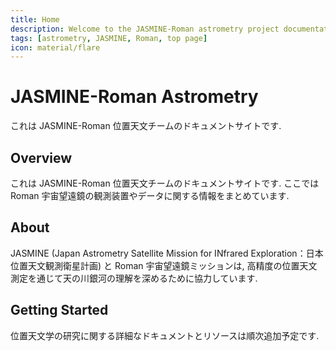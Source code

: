 ```yaml
---
title: Home
description: Welcome to the JASMINE-Roman astrometry project documentation
tags: [astrometry, JASMINE, Roman, top page]
icon: material/flare
---
```


# JASMINE-Roman Astrometry

これは JASMINE-Roman 位置天文チームのドキュメントサイトです.


## Overview

これは JASMINE-Roman 位置天文チームのドキュメントサイトです. ここでは Roman 宇宙望遠鏡の観測装置やデータに関する情報をまとめています.

## About

JASMINE (Japan Astrometry Satellite Mission for INfrared Exploration：日本位置天文観測衛星計画) と Roman 宇宙望遠鏡ミッションは, 高精度の位置天文測定を通じて天の川銀河の理解を深めるために協力しています.

## Getting Started

位置天文学の研究に関する詳細なドキュメントとリソースは順次追加予定です.
